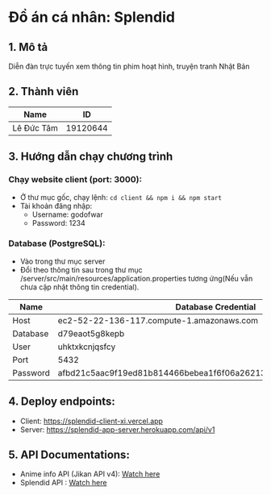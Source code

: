 # Đồ án cá nhân: Splendid

## 1. Mô tả
Diễn đàn trực tuyến xem thông tin phim hoạt hình, truyện tranh Nhật Bản


## 2. Thành viên

| Name             | ID       |
| ---------------- | -------- |
| Lê Đức Tâm       | 19120644 |


## 3. Hướng dẫn chạy chương trình

### Chạy website client (port: 3000):

-   Ở thư mục gốc, chạy lệnh:
    `cd client && npm i && npm start`
-   Tài khoản đăng nhập:
    -   Username: godofwar
    -   Password: 1234

### Database (PostgreSQL):
-   Vào trong thư mục server
-   Đổi theo thông tin sau trong thư mục /server/src/main/resources/application.properties tương ứng(Nếu vẫn chưa cập nhật thông tin credential).

| Name     | Database Credential                                                                                                                                      |
| -------- | -------------------------------------------------------------------------------------------------------------------------------------------------------- |
| Host     | ec2-52-22-136-117.compute-1.amazonaws.com                                                                                                                |
| Database | d79eaot5g8kepb                                                                                                                                           | 
| User     | uhktxkcnjqsfcy                                                                                                                                           |
| Port     | 5432                                                                                                                                                     | 
| Password | afbd21c5aac9f19ed81b814466bebea1f6f06a26213a85397156d231439e4a18

## 4. Deploy endpoints:
-   Client: https://splendid-client-xi.vercel.app
-   Server: https://splendid-app-server.herokuapp.com/api/v1

## 5. API Documentations:
-   Anime info API (Jikan API v4): [Watch here](https://docs.api.jikan.moe/)
-   Splendid API : [Watch here](https://documenter.getpostman.com/view/17594467/UzR1K2eW) 

